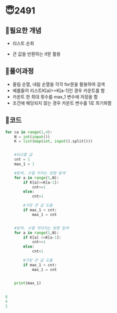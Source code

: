 # 😇2491

## 👺필요한 개념

- 리스트 순회

- 큰 값을 반환하는 if문 활용

## 👺풀이과정

- 올림 순열, 내림 순열을 각각 for문을 활용하여 검색
- 예를들어 리스트K[a]>=K[a-1]인 경우 카운트를 함
- 카운트 한 최대 횟수를 max_1 변수에 저장을 함
- 조건에 해당되지 않는 경우 카운트 변수를 1로 최기화함

## 👺코드

```python
for ca in range(1,4):
    N = int(input())
    K = list(map(int, input().split()))


    #비교할 값
    cnt = 1
    max_1 = 1

    #탐색, 수열 커지는 방향 탐색
    for a in range(1,N):
        if K[a]>=K[a-1]:
            cnt+=1
        else:
            cnt=1

        #가장 큰 값 도출
        if max_1 < cnt:
            max_1 = cnt


    #탐색, 수열 작아지는 방향 탐색
    for a in range(1,N):
        if K[a] <=K[a-1]:
            cnt+=1
        else:
            cnt=1

        #가장 큰 값 도출
        if max_1 < cnt:
            max_1 = cnt


    print(max_1)
    
    
8
4
2

```

